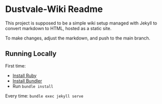 # Dustvale-Wiki Readme

This project is supposed to be a simple wiki setup managed with Jekyll to convert markdown to HTML, hosted as a static site.

To make changes, adjust the markdown, and push to the main branch.

## Running Locally

First time:
* [Install Ruby](https://rubyinstaller.org/)
* [Install Bundler](https://bundler.io/)
* Run `bundle install`

Every time:
`bundle exec jekyll serve`